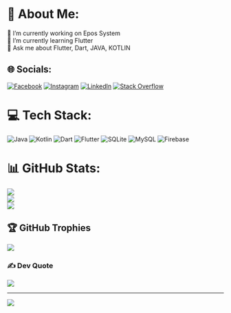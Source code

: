 # 💫 About Me:
🔭 I’m currently working on Epos System<br>🌱 I’m currently learning Flutter<br>💬 Ask me about Flutter, Dart, JAVA, KOTLIN


## 🌐 Socials:
[![Facebook](https://img.shields.io/badge/Facebook-%231877F2.svg?logo=Facebook&logoColor=white)](https://facebook.com/prabalb.23) [![Instagram](https://img.shields.io/badge/Instagram-%23E4405F.svg?logo=Instagram&logoColor=white)](https://instagram.com/prabalb.23) [![LinkedIn](https://img.shields.io/badge/LinkedIn-%230077B5.svg?logo=linkedin&logoColor=white)](https://linkedin.com/in/prabal-bhattacharjee-56b661135) [![Stack Overflow](https://img.shields.io/badge/-Stackoverflow-FE7A16?logo=stack-overflow&logoColor=white)](https://stackoverflow.com/users/prabal-bhattacharjee) 

# 💻 Tech Stack:
![Java](https://img.shields.io/badge/java-%23ED8B00.svg?style=for-the-badge&logo=java&logoColor=white) ![Kotlin](https://img.shields.io/badge/kotlin-%230095D5.svg?style=for-the-badge&logo=kotlin&logoColor=white) ![Dart](https://img.shields.io/badge/dart-%230175C2.svg?style=for-the-badge&logo=dart&logoColor=white) ![Flutter](https://img.shields.io/badge/Flutter-%2302569B.svg?style=for-the-badge&logo=Flutter&logoColor=white) ![SQLite](https://img.shields.io/badge/sqlite-%2307405e.svg?style=for-the-badge&logo=sqlite&logoColor=white) ![MySQL](https://img.shields.io/badge/mysql-%2300f.svg?style=for-the-badge&logo=mysql&logoColor=white) ![Firebase](https://img.shields.io/badge/firebase-%23039BE5.svg?style=for-the-badge&logo=firebase)
# 📊 GitHub Stats:
![](https://github-readme-stats.vercel.app/api?username=prabal23&theme=dark&hide_border=false&include_all_commits=true&count_private=true)<br/>
![](https://github-readme-streak-stats.herokuapp.com/?user=prabal23&theme=dark&hide_border=false)<br/>
![](https://github-readme-stats.vercel.app/api/top-langs/?username=prabal23&theme=dark&hide_border=false&include_all_commits=true&count_private=true&layout=compact)

## 🏆 GitHub Trophies
![](https://github-profile-trophy.vercel.app/?username=prabal23&theme=radical&no-frame=false&no-bg=false&margin-w=4)

### ✍️ Dev Quote
![](https://quotes-github-readme.vercel.app/api?type=horizontal&theme=radical)

---
[![](https://visitcount.itsvg.in/api?id=prabal23&icon=0&color=0)](https://visitcount.itsvg.in)

<!-- Proudly created with GPRM ( https://gprm.itsvg.in ) -->

